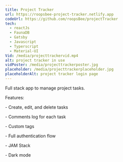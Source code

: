 ```yaml
---
title: Project Tracker
url: https://roopsbee-project-tracker.netlify.app
codeUrl: https://github.com/roopsBee/projectTracker
tech:
  - reactJs
  - FaunaDB
  - Gatsby
  - Javascript
  - Typerscript
  - Material-UI
Vid: /media/projecttrackervid.mp4
alt: project tracker in use
vidPoster: /media/projecttrackerposter.jpg
placeholder: /media/projecttrackerplaceholder.jpg
placeholderAlt: project tracker login page
---
```

Full stack app to manage project tasks.

Features:

\- Create, edit, and delete tasks

\- Comments log for each task

\- Custom tags

\- Full authentication flow

\- JAM Stack

\- Dark mode